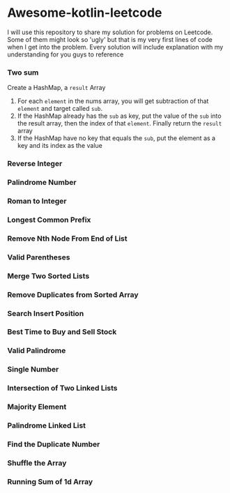 # Awesome-kotlin-leetcode
I will use this repository to share my solution for problems on Leetcode. Some of them might look so 'ugly' but that is my very first lines of code when I get into the problem. Every solution will include explanation with my understanding for you guys to reference

### Two sum
Create a HashMap, a `result` Array
1. For each `element` in the nums array, you will get subtraction of that `element` and target called `sub`.
2. If the HashMap already has the `sub` as key, put the value of the `sub` into the result array, then the index of that `element`. Finally return the `result` array
3. If the HashMap have no key that equals the `sub`, put the element as a key and its index as the value

### Reverse Integer

### Palindrome Number  

### Roman to Integer

### Longest Common Prefix

### Remove Nth Node From End of List

### Valid Parentheses 

### Merge Two Sorted Lists

### Remove Duplicates from Sorted Array

### Search Insert Position

### Best Time to Buy and Sell Stock

### Valid Palindrome    	

### Single Number

### Intersection of Two Linked Lists

### Majority Element

### Palindrome Linked List    	

### Find the Duplicate Number

### Shuffle the Array   

### Running Sum of 1d Array  



